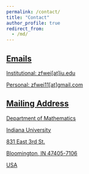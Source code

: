 ```yaml
---
permalink: /contact/
title: "Contact"
author_profile: true
redirect_from: 
  - /md/
---
```



## <u>Emails<u>
Institutional: zfwei\[at\]iu.edu

Personal: zfwei11\[at\]gmail.com


## <u>Mailing Address<u>
[Department of Mathematics](https://math.indiana.edu/)

[Indiana University](https://www.indiana.edu/)

831 East 3rd St.

[Bloomington](https://www.bloomington.in.gov/), IN 47405-7106

USA